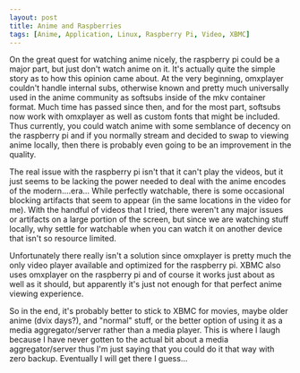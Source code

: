 ```yaml
---
layout: post
title: Anime and Raspberries
tags: [Anime, Application, Linux, Raspberry Pi, Video, XBMC]
---
```


On the great quest for watching anime nicely, the raspberry pi could be a major part, but just don't watch anime on it. It's actually quite the simple story as to how this opinion came about. At the very beginning, omxplayer couldn't handle internal subs, otherwise known and pretty much universally used in the anime community as softsubs inside of the mkv container format. Much time has passed since then, and for the most part, softsubs now work with omxplayer as well as custom fonts that might be included. Thus currently, you could watch anime with some semblance of decency on the raspberry pi and if you normally stream and decided to swap to viewing anime locally, then there is probably even going to be an improvement in the quality.

The real issue with the raspberry pi isn't that it can't play the videos, but it just seems to be lacking the power needed to deal with the anime encodes of the modern....era... While perfectly watchable, there is some occasional blocking artifacts that seem to appear (in the same locations in the video for me). With the handful of videos that I tried, there weren't any major issues or artifacts on a large portion of the screen, but since we are watching stuff locally, why settle for watchable when you can watch it on another device that isn't so resource limited.

Unfortunately there really isn't a solution since omxplayer is pretty much the only video player available and optimized for the raspberry pi. XBMC also uses omxplayer on the raspberry pi and of course it works just about as well as it should, but apparently it's just not enough for that perfect anime viewing experience.

So in the end, it's probably better to stick to XBMC for movies, maybe older anime (dvix days?), and "normal" stuff, or the better option of using it as a media aggregator/server rather than a media player. This is where I laugh because I have never gotten to the actual bit about a media aggregator/server thus I'm just saying that you could do it that way with zero backup. Eventually I will get there I guess...
